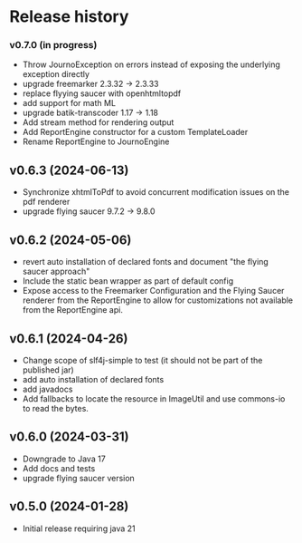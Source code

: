 # Release history

### v0.7.0 (in progress)
- Throw JournoException on errors instead of exposing the underlying exception directly
- upgrade freemarker 2.3.32 -> 2.3.33
- replace flyying saucer with openhtmltopdf
- add support for math ML
- upgrade batik-transcoder 1.17 -> 1.18
- Add stream method for rendering output
- Add ReportEngine constructor for a custom TemplateLoader
- Rename ReportEngine to JournoEngine

## v0.6.3 (2024-06-13)
- Synchronize xhtmlToPdf to avoid concurrent modification issues on the pdf renderer
- upgrade flying saucer 9.7.2 -> 9.8.0

## v0.6.2 (2024-05-06)
- revert auto installation of declared fonts and document "the flying saucer approach"
- Include the static bean wrapper as part of default config
- Expose access to the Freemarker Configuration and the Flying Saucer renderer from the ReportEngine
  to allow for customizations not available from the ReportEngine api.

## v0.6.1 (2024-04-26)
- Change scope of slf4j-simple to test (it should not be part of the published jar)
- add auto installation of declared fonts
- add javadocs
- Add fallbacks to locate the resource in ImageUtil and use commons-io to read the bytes.

## v0.6.0 (2024-03-31)
- Downgrade to Java 17
- Add docs and tests
- upgrade flying saucer version

## v0.5.0 (2024-01-28)
- Initial release requiring java 21